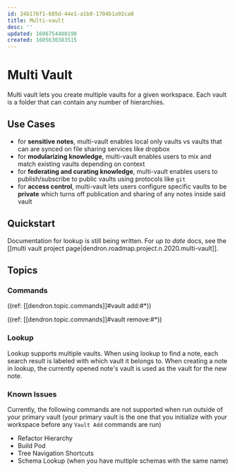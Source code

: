 ```yaml
---
id: 24b176f1-685d-44e1-a1b0-1704b1a92ca0
title: Multi-vault
desc: ''
updated: 1606754480198
created: 1605630383515
---
```


# Multi Vault

Multi vault lets you create multiple vaults for a given workspace. Each vault is a folder that can contain any number of hierarchies. 

## Use Cases
- for **sensitive notes**, multi-vault enables local only vaults vs vaults that can are synced on file sharing services like dropbox 
- for **modularizing knowledge**, multi-vault enables users to mix and match existing vaults depending on context
- for **federating and curating knowledge**, multi-vault enables users to publish/subscribe to public vaults using protocols like `git`
- for **access control**, multi-vault lets users configure specific vaults to be **private** which turns off publication and sharing of any notes inside said vault

## Quickstart


Documentation for lookup is still being written. For *up to date* docs, see the [[multi vault project page|dendron.roadmap.project.n.2020.multi-vault]].

## Topics

### Commands

((ref: [[dendron.topic.commands]]#vault add:#*))

((ref: [[dendron.topic.commands]]#vault remove:#*))

### Lookup

Lookup supports multiple vaults. When using lookup to find a note, each search result is labeled with which vault it belongs to. When creating a note in lookup, the currently opened note's vault is used as the vault for the new note.

### Known Issues

Currently, the following commands are not supported when run outside of your primary vault (your primary vault is the one that you initialize with your workspace before any `Vault Add` commands are run)
- Refactor Hierarchy
- Build Pod
- Tree Navigation Shortcuts
- Schema Lookup (when you have multiple schemas with the same name)